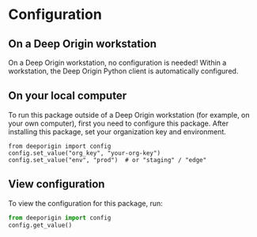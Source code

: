 # Configuration

## On a Deep Origin workstation

On a Deep Origin workstation, no configuration is needed! Within a workstation, the Deep Origin Python client is automatically configured.

## On your local computer

To run this package outside of a Deep Origin workstation (for example, on your own computer), first you need to configure this package. After installing this package, set your organization key and environment.



```{.python notest}
from deeporigin import config
config.set_value("org_key", "your-org-key")
config.set_value("env", "prod")  # or "staging" / "edge"
```


## View configuration

To view the configuration for this package, run:


```python
from deeporigin import config
config.get_value()

```
